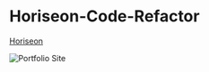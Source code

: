 # Horiseon-Code-Refactor

[Horiseon](https://github.com/JosieMald/Horiseon-Code-Refactor.git)

![Portfolio Site](/assets/images/Horiseon-Webpage.png)


